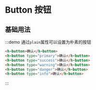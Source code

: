 # Button 按钮

## 基础用法

:::demo 通过`plain`属性可以设置为朴素的按钮

```html
<h-button>确认</h-button>
<h-button type="primary">确认</h-button>
<h-button type="success">确认</h-button>
<h-button type="warning">确认</h-button>
<h-button type="danger">确认</h-button>
<h-button type="info">确认</h-button>
```

:::
